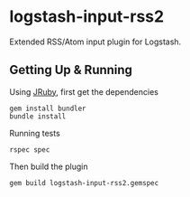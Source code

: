 # logstash-input-rss2

Extended RSS/Atom input plugin for Logstash.

## Getting Up & Running

Using [JRuby](http://jruby.org/), first get the dependencies

    gem install bundler
    bundle install

Running tests

    rspec spec
    
Then build the plugin

    gem build logstash-input-rss2.gemspec


